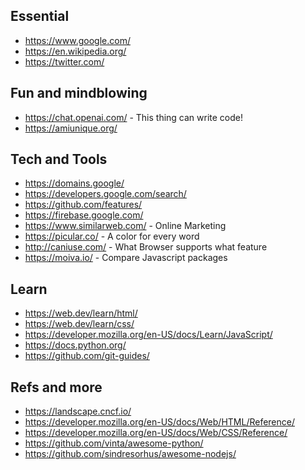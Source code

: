 ## Essential

- https://www.google.com/
- https://en.wikipedia.org/
- https://twitter.com/

## Fun and mindblowing

- https://chat.openai.com/ - This thing can write code!
- https://amiunique.org/

## Tech and Tools

- https://domains.google/
- https://developers.google.com/search/
- https://github.com/features/
- https://firebase.google.com/
- https://www.similarweb.com/ - Online Marketing
- https://picular.co/ - A color for every word
- http://caniuse.com/ - What Browser supports what feature
- https://moiva.io/ - Compare Javascript packages

## Learn

- https://web.dev/learn/html/
- https://web.dev/learn/css/
- https://developer.mozilla.org/en-US/docs/Learn/JavaScript/
- https://docs.python.org/
- https://github.com/git-guides/

## Refs and more

- https://landscape.cncf.io/
- https://developer.mozilla.org/en-US/docs/Web/HTML/Reference/
- https://developer.mozilla.org/en-US/docs/Web/CSS/Reference/
- https://github.com/vinta/awesome-python/
- https://github.com/sindresorhus/awesome-nodejs/

